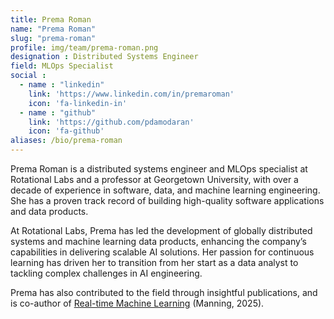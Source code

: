 ```yaml
---
title: Prema Roman
name: "Prema Roman"
slug: "prema-roman"
profile: img/team/prema-roman.png
designation : Distributed Systems Engineer
field: MLOps Specialist
social :
  - name : "linkedin"
    link: 'https://www.linkedin.com/in/premaroman'
    icon: 'fa-linkedin-in'
  - name : "github"
    link: 'https://github.com/pdamodaran'
    icon: 'fa-github'
aliases: /bio/prema-roman
---
```

Prema Roman is a distributed systems engineer and MLOps specialist at Rotational Labs and a professor at Georgetown University, with over a decade of experience in software, data, and machine learning engineering. She has a proven track record of building high-quality software applications and data products. 

At Rotational Labs, Prema has led the development of globally distributed systems and machine learning data products, enhancing the company’s capabilities in delivering scalable AI solutions. Her passion for continuous learning has driven her to transition from her start as a data analyst to tackling complex challenges in AI engineering. 

Prema has also contributed to the field through insightful publications, and is co-author of [Real-time Machine Learning](https://www.manning.com/books/real-time-machine-learning) (Manning, 2025).